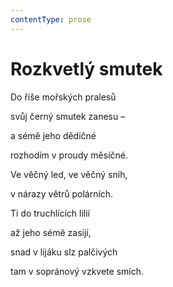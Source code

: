 ```yaml
---
contentType: prose
---
```


# Rozkvetlý smutek

Do říše mořských pralesů 

svůj černý smutek zanesu – 

a sémě jeho dědičné 

rozhodím v proudy měsíčné. 

Ve věčný led, ve věčný sníh, 

v nárazy větrů polárních. 

Ti do truchlících lilií 

až jeho sémě zasijí, 

snad v lijáku slz palčivých 

tam v sopránový vzkvete smích.
